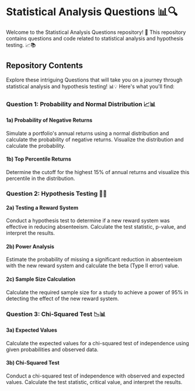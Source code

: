 # Statistical Analysis Questions 📊🔍

Welcome to the Statistical Analysis Questions repository! 🌟 This repository contains questions and code related to statistical analysis and hypothesis testing. 📈📚

## Repository Contents

Explore these intriguing Questions that will take you on a journey through statistical analysis and hypothesis testing! 📊💡 Here's what you'll find:

### Question 1: Probability and Normal Distribution 📈📊

#### 1a) Probability of Negative Returns

Simulate a portfolio's annual returns using a normal distribution and calculate the probability of negative returns. Visualize the distribution and calculate the probability.

#### 1b) Top Percentile Returns

Determine the cutoff for the highest 15% of annual returns and visualize this percentile in the distribution.

### Question 2: Hypothesis Testing 🧪🔬

#### 2a) Testing a Reward System

Conduct a hypothesis test to determine if a new reward system was effective in reducing absenteeism. Calculate the test statistic, p-value, and interpret the results.

#### 2b) Power Analysis

Estimate the probability of missing a significant reduction in absenteeism with the new reward system and calculate the beta (Type II error) value.

#### 2c) Sample Size Calculation

Calculate the required sample size for a study to achieve a power of 95% in detecting the effect of the new reward system.

### Question 3: Chi-Squared Test 📉📊

#### 3a) Expected Values

Calculate the expected values for a chi-squared test of independence using given probabilities and observed data.

#### 3b) Chi-Squared Test

Conduct a chi-squared test of independence with observed and expected values. Calculate the test statistic, critical value, and interpret the results.
